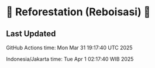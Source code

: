 
# 🌳 Reforestation (Reboisasi) 🌲

## Last Updated

GitHub Actions time: Mon Mar 31 19:17:40 UTC 2025

Indonesia/Jakarta time: Tue Apr  1 02:17:40 WIB 2025
